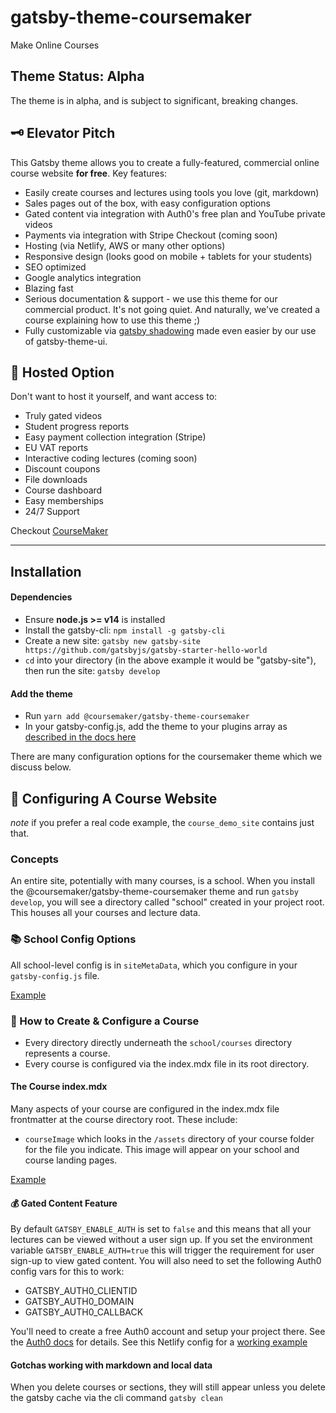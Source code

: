 # gatsby-theme-coursemaker
Make Online Courses

## Theme Status: Alpha
The theme is in alpha, and is subject to significant, breaking changes.

## 🗝 Elevator Pitch 
This Gatsby theme allows you to create a fully-featured, commercial online course website **for free**. 
Key features:
- Easily create courses and lectures using tools you love (git, markdown)
- Sales pages out of the box, with easy configuration options
- Gated content via integration with Auth0's free plan and YouTube private videos
- Payments via integration with Stripe Checkout (coming soon)
- Hosting (via Netlify, AWS or many other options)
- Responsive design (looks good on mobile + tablets for your students)
- SEO optimized
- Google analytics integration
- Blazing fast 
- Serious documentation & support - we use this theme for our commercial product. It's not going quiet. And naturally,
we've created a course explaining how to use this theme ;)
- Fully customizable via [gatsby shadowing](https://www.gatsbyjs.com/docs/themes/shadowing/) made even easier
by our use of gatsby-theme-ui. 

## 🚀 Hosted Option
Don't want to host it yourself, and want access to:
- Truly gated videos
- Student progress reports
- Easy payment collection integration (Stripe)
- EU VAT reports
- Interactive coding lectures (coming soon)
- Discount coupons
- File downloads
- Course dashboard
- Easy memberships
- 24/7 Support

Checkout [CourseMaker](https://coursemaker.org)

---
## Installation

#### Dependencies
* Ensure **node.js >= v14** is installed
* Install the gatsby-cli: `npm install -g gatsby-cli`
* Create a new site: `gatsby new gatsby-site https://github.com/gatsbyjs/gatsby-starter-hello-world`
* `cd` into your directory (in the above example it would be "gatsby-site"), then run the site: `gatsby develop`

#### Add the theme
* Run `yarn add @coursemaker/gatsby-theme-coursemaker`
* In your gatsby-config.js, add the theme to your plugins array as [described in the docs
here](https://www.gatsbyjs.com/docs/using-a-plugin-in-your-site/)

There are many configuration options for the coursemaker theme which we discuss below.


## 🚀 Configuring A Course Website

*note* if you prefer a real code example, the `course_demo_site` contains just that.
 
### Concepts

An entire site, potentially with many courses, is a school. When you install the 
@coursemaker/gatsby-theme-coursemaker theme and run `gatsby develop`, you will see a directory
called "school" created in your project root. This houses all your courses and lecture data.

### 📚 School Config Options
All school-level config is in `siteMetaData`, which you configure in your `gatsby-config.js` file.

[Example](https://github.com/letsreinvent/yfop-online-course/blob/main/yfop/gatsby-config.js#L2)

###  🎉 How to Create & Configure a Course
* Every directory directly underneath the `school/courses` directory represents a course. 
* Every course is configured via the index.mdx file in its root directory. 

#### The Course index.mdx
Many aspects of your course are configured in the index.mdx file frontmatter at the course directory
root. These include:

* `courseImage` which looks in the `/assets` directory of your course folder for the file you indicate.
This image will appear on your school and course landing pages. 

[Example](https://github.com/letsreinvent/yfop-online-course/blob/main/yfop/school/courses/youth-leadership/index.mdx)

#### 💰 Gated Content Feature
By default `GATSBY_ENABLE_AUTH` is set to `false` and this means that all your lectures can be viewed without
a user sign up. If you set the environment variable `GATSBY_ENABLE_AUTH=true` this will trigger the requirement
for user sign-up to view gated content. You will also need to set the following Auth0 config vars for this to work: 
* GATSBY_AUTH0_CLIENTID
* GATSBY_AUTH0_DOMAIN
* GATSBY_AUTH0_CALLBACK

You'll need to create a free Auth0 account and setup your project there. See the [Auth0 docs](https://auth0.com/docs/quickstart/spa/vanillajs/01-login) for details. See this
Netlify config for a [working example](https://github.com/letsreinvent/yfop-online-course/blob/main/netlify.toml)

#### Gotchas working with markdown and local data
When you delete courses or sections, they will still appear unless you delete the gatsby cache via the cli command
`gatsby clean`